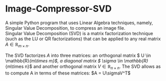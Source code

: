 # Image-Compressor-SVD
A simple Python program that uses Linear Algebra techniques, namely, Singular Value Decomposition, to compress an image file. <br />
Singular Value Decomposition (SVD) is a matrix factorization technique (such as the LU or QR factorizations) that can be applied to any real matrix $A \in \mathbb{R}_{m\times n}$. <br />

The SVD factorizes $A$ into three matrices: an orthogonal matrix $ U \in \mathbb{R}_{m\times m}$, a diagonal matrix $ \sigma \in \mathbb{R}_{m\times n}$ and another orthogonal matrix $V \in \mathbb{R}_{n\times n}$. The SVD allows as to compute A in terms of these matrices: $A = U\sigmaV^T$

